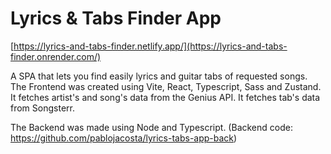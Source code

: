 # Lyrics & Tabs Finder App
[https://lyrics-and-tabs-finder.netlify.app/](https://lyrics-and-tabs-finder.onrender.com/)

A SPA that lets you find easily lyrics and guitar tabs of requested songs.
The Frontend was created using Vite, React, Typescript, Sass and Zustand.
It fetches artist's and song's data from the Genius API.
It fetches tab's data from Songsterr.

The Backend was made using Node and Typescript.
(Backend code: https://github.com/pablojacosta/lyrics-tabs-app-back)

